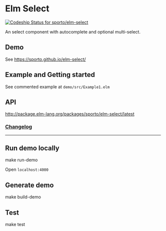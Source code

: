 # Elm Select

[ ![Codeship Status for sporto/elm-select](https://app.codeship.com/projects/dbe35340-8a15-0135-1341-166aadcd1cb7/status?branch=master)](https://app.codeship.com/projects/248929)

An select component with autocomplete and optional multi-select.

## Demo

See https://sporto.github.io/elm-select/

## Example and Getting started

See commented example at `demo/src/Example1.elm`

## API

<http://package.elm-lang.org/packages/sporto/elm-select/latest>

### [Changelog](./CHANGELOG.md)

---

## Run demo locally

  make run-demo

Open `localhost:4000`

## Generate demo

  make build-demo

## Test

  make test
